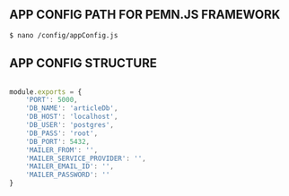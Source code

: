 ## APP CONFIG PATH FOR PEMN.JS FRAMEWORK

```sh
$ nano /config/appConfig.js
```

## APP CONFIG STRUCTURE
```js

module.exports = {
    'PORT': 5000,
    'DB_NAME': 'articleDb',
    'DB_HOST': 'localhost',
    'DB_USER': 'postgres',
    'DB_PASS': 'root',
    'DB_PORT': 5432,
    'MAILER_FROM': '',
   	'MAILER_SERVICE_PROVIDER': '',
   	'MAILER_EMAIL_ID': '',
   	'MAILER_PASSWORD': ''
}

```